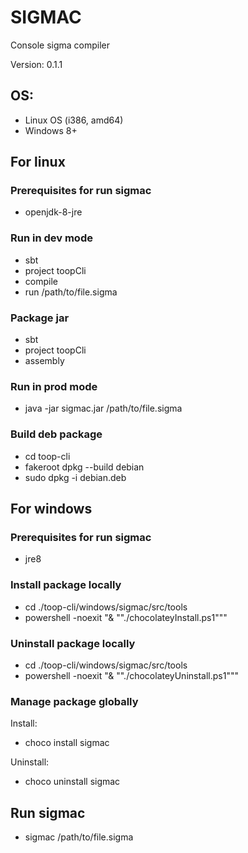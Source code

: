 
# SIGMAC

Console sigma compiler

Version: 0.1.1

## OS:

* Linux OS (i386, amd64)
* Windows 8+

## For linux

### Prerequisites for run sigmac 

* openjdk-8-jre

### Run in dev mode

* sbt
* project toopCli
* compile
* run /path/to/file.sigma

### Package jar

* sbt
* project toopCli
* assembly

### Run in prod mode

* java -jar sigmac.jar /path/to/file.sigma

### Build deb package

* cd toop-cli
* fakeroot dpkg --build debian
* sudo dpkg -i debian.deb

## For windows

### Prerequisites for run sigmac

* jre8

### Install package locally

* cd ./toop-cli/windows/sigmac/src/tools
* powershell -noexit "& ""./chocolateyInstall.ps1"""

### Uninstall package locally

* cd ./toop-cli/windows/sigmac/src/tools
* powershell -noexit "& ""./chocolateyUninstall.ps1"""

### Manage package globally

Install:
* choco install sigmac

Uninstall:
* choco uninstall sigmac

## Run sigmac

* sigmac /path/to/file.sigma
